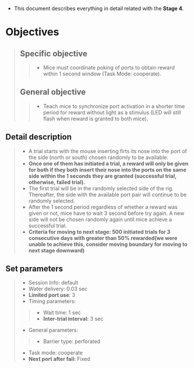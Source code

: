 + This document describes everything in detail related with the **Stage 4**.

# Objectives

> ## Specific objective
>> + Mice must coordinate poking of ports to obtain reward within 1 second window (Task Mode: cooperate).
> ## General objective
>> + Teach mice to synchronize port activation in a shorter time period for reward without light as a stimulus (LED will still flash when reward is granted to both mice).

## Detail description

> + A trial starts with the mouse inserting firts its nose into the port of the side (north or south) chosen randomly to be available.
> + **Once one of them has initiated a trial, a reward will only be given for both if they both insert their nose into the ports on the same side within the 1 seconds they are granted  (successful trial, otherwise, failed trial).**
> + The first trial will be in the randomly selected side of the rig. Thereafter, the side with the available port pair will continue to be randomly selected.
> + After the 1 second period regardless of whether a reward was given or not, mice have to wait 3 second before try again. A new side will not be chosen randomly again until mice achieve a successful trial.
> + **Criteria for moving to next stage: 500 initiated trials for 3 consecutive days with greater than 50% rewarded(we were unable to achieve this, consider moving boundary for moving to next stage downward)**

## Set parameters

> + Session Info: default
> + Water delivery: 0.03 sec
> + **Limited port use**: 3
> + Timing parameters:
>> + Wait time: 1 sec
>> + **Inter-trial interval:** 3 sec
> + General parameters:
>> + Barrier type: perforated
> + Task mode: cooperate
> + **Next port after fail:** Fixed